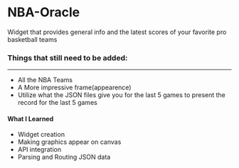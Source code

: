 # NBA-Oracle
Widget that provides general info and the latest scores of your favorite pro basketball teams

### Things that still need to be added:
----------------------------------------
- All the NBA Teams
- A More impressive frame(appearence)
- Utilize what the JSON files give you for the last 5 games to present the record for the last 5 games

#### What I Learned
- Widget creation
- Making graphics appear on canvas
- API integration
- Parsing and Routing JSON data
